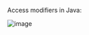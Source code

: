 Access modifiers in Java:

![image](http://net-informations.com/java/basics/img/access-modifier.png)
